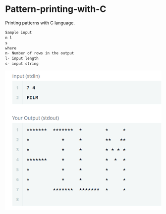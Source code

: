 # Pattern-printing-with-C

Printing patterns with C language.

```C
Sample input
n l
s
where
n- Number of rows in the output
l- input length
s- input string
```

![Sample image](images/Capture.PNG)
